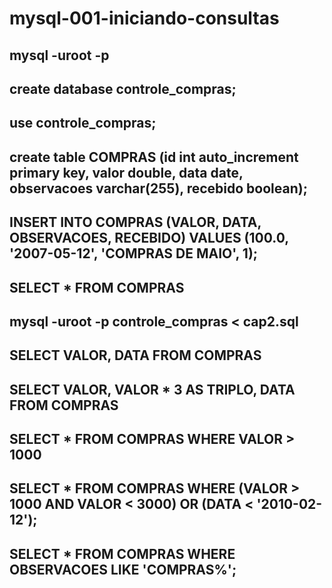 # mysql-001-iniciando-consultas

## mysql -uroot -p
## create database controle_compras;
## use controle_compras;
## create table COMPRAS (id int auto_increment primary key, valor double, data date, observacoes varchar(255), recebido boolean);
## INSERT INTO COMPRAS (VALOR, DATA, OBSERVACOES, RECEBIDO) VALUES (100.0, '2007-05-12', 'COMPRAS DE MAIO', 1);
## SELECT * FROM COMPRAS
## mysql -uroot -p controle_compras < cap2.sql
## SELECT VALOR, DATA FROM COMPRAS
## SELECT VALOR, VALOR * 3 AS TRIPLO, DATA FROM COMPRAS
## SELECT * FROM COMPRAS WHERE VALOR > 1000
## SELECT * FROM COMPRAS WHERE (VALOR > 1000 AND VALOR < 3000) OR (DATA < '2010-02-12');
## SELECT * FROM COMPRAS WHERE OBSERVACOES LIKE 'COMPRAS%';